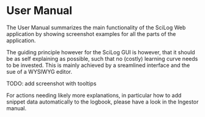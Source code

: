 # User Manual

The User Manual summarizes the main functionality of the SciLog Web application by showing screenshot examples for all the parts of the application.

The guiding principle however for the SciLog GUI is however, that it should be as self explaining as possible, such that no (costly) learning curve needs to be invested. This is mainly achieved by a sreamlined interface and the sue of a WYSIWYG editor.

TODO: add screenshot with tooltips

For actions needing likely more explanations, in particular how to add snippet data automatically to the logbook, please have a look in the Ingestor manual.
